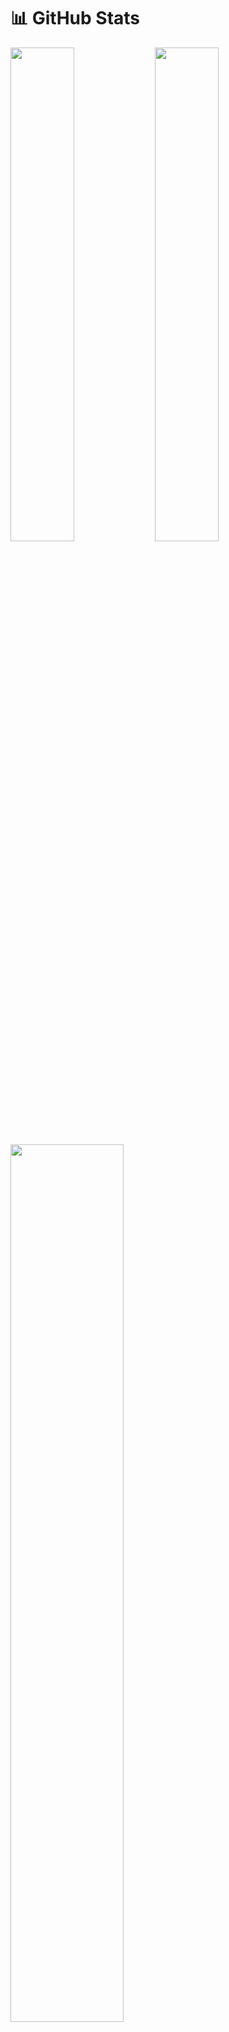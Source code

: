 <p align="center">

# 📊 GitHub Stats

<img src="https://github-readme-stats.vercel.app/api?username=pranayyb&theme=nightowl&hide_border=false&include_all_commits=true&count_private=true" width="45%" />
<img src="https://nirzak-streak-stats.vercel.app/?user=pranayyb&theme=nightowl&hide_border=false" width="45%" />

<img src="https://github-readme-stats.vercel.app/api/top-langs/?username=pranayyb&theme=nightowl&hide_border=false&include_all_commits=true&count_private=true&layout=compact" width="60%" />

# 🏆 GitHub Trophies

<img src="https://github-profile-trophy.vercel.app/?username=pranayyb&theme=radical&no-frame=false&no-bg=true&margin-w=4" width="60%" />

# 🌐 Socials

[![LinkedIn](https://img.shields.io/badge/LinkedIn-%230077B5.svg?logo=linkedin&logoColor=white)](https://linkedin.com/in/pranay-buradkar-24571127b)  
[![Email](https://img.shields.io/badge/Email-D14836?logo=gmail&logoColor=white)](mailto:pranayburadkar05@gmail.com)

</p>

